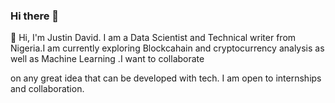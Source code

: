 ### Hi there 👋
👋 Hi, I'm Justin David. I am a Data Scientist and Technical writer from Nigeria.I am currently exploring Blockcahain and cryptocurrency analysis as well as Machine Learning .I want to collaborate 

on any great idea that can be developed with tech. I am open to internships and collaboration.

<!--
Here are some ideas to get you started:

- 🔭 I’m currently working on ...
- 🌱 I’m currently learning ...
- 👯 I’m looking to collaborate on ...
- 🤔 I’m looking for help with ...
- 💬 Ask me about ...
- 📫 How to reach me: ...
- 😄 Pronouns: ...
- ⚡ Fun fact: ...
-->
